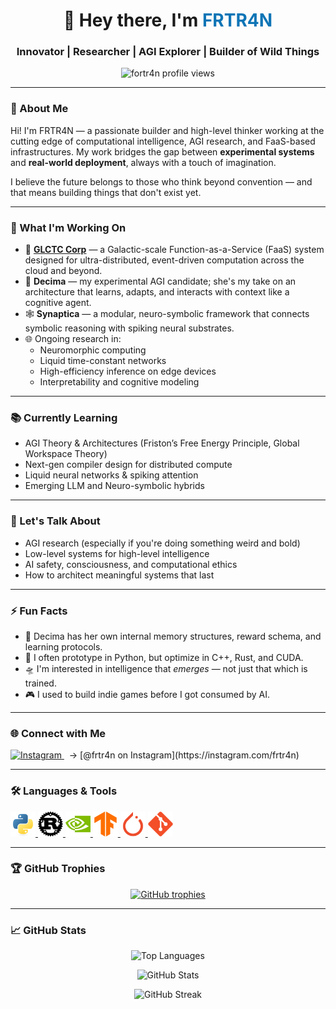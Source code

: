<h1 align="center">👋 Hey there, I'm <span style="color:#0e75b6"><strong>FRTR4N</strong></span></h1>
<h3 align="center">Innovator | Researcher | AGI Explorer | Builder of Wild Things</h3>

<p align="center">
  <img src="https://komarev.com/ghpvc/?username=fortr4n&label=Profile%20views&color=0e75b6&style=flat" alt="fortr4n profile views" />
</p>

---

### 🧭 About Me

Hi! I'm FRTR4N — a passionate builder and high-level thinker working at the cutting edge of computational intelligence, AGI research, and FaaS-based infrastructures. My work bridges the gap between **experimental systems** and **real-world deployment**, always with a touch of imagination.

I believe the future belongs to those who think beyond convention — and that means building things that don't exist yet.

---

### 🔭 What I'm Working On

- 🌌 **[GLCTC Corp](https://github.com/Galactic-FaaS)** — a Galactic-scale Function-as-a-Service (FaaS) system designed for ultra-distributed, event-driven computation across the cloud and beyond.
- 🧠 **Decima** — my experimental AGI candidate; she's my take on an architecture that learns, adapts, and interacts with context like a cognitive agent.
- 🕸️ **Synaptica** — a modular, neuro-symbolic framework that connects symbolic reasoning with spiking neural substrates.
- 🌐 Ongoing research in:
  - Neuromorphic computing
  - Liquid time-constant networks
  - High-efficiency inference on edge devices
  - Interpretability and cognitive modeling

---

### 📚 Currently Learning

- AGI Theory & Architectures (Friston’s Free Energy Principle, Global Workspace Theory)
- Next-gen compiler design for distributed compute
- Liquid neural networks & spiking attention
- Emerging LLM and Neuro-symbolic hybrids

---

### 💬 Let's Talk About

- AGI research (especially if you're doing something weird and bold)
- Low-level systems for high-level intelligence
- AI safety, consciousness, and computational ethics
- How to architect meaningful systems that last

---

### ⚡ Fun Facts

- 🤖 Decima has her own internal memory structures, reward schema, and learning protocols.
- 🧩 I often prototype in Python, but optimize in C++, Rust, and CUDA.
- 🛸 I'm interested in intelligence that *emerges* — not just that which is trained.
- 🎮 I used to build indie games before I got consumed by AI.

---

### 🌐 Connect with Me

<p align="left">
  <a href="https://instagram.com/frtr4n" target="_blank">
    <img src="https://raw.githubusercontent.com/rahuldkjain/github-profile-readme-generator/master/src/images/icons/Social/instagram.svg" alt="Instagram" height="30" width="40" />
  </a>
  &nbsp;&nbsp;→ [@frtr4n on Instagram](https://instagram.com/frtr4n)
</p>

---

### 🛠️ Languages & Tools

<p align="left">
  <a href="https://www.python.org" target="_blank" rel="noreferrer">
    <img src="https://raw.githubusercontent.com/devicons/devicon/master/icons/python/python-original.svg" alt="Python" width="40" height="40"/>
  </a>
  <a href="https://www.rust-lang.org/" target="_blank" rel="noreferrer">
    <img src="https://raw.githubusercontent.com/devicons/devicon/master/icons/rust/rust-plain.svg" alt="Rust" width="40" height="40"/>
  </a>
  <a href="https://developer.nvidia.com/cuda-toolkit" target="_blank" rel="noreferrer">
    <img src="https://raw.githubusercontent.com/devicons/devicon/master/icons/cuda/cuda-original.svg" alt="CUDA" width="40" height="40"/>
  </a>
  <a href="https://www.tensorflow.org/" target="_blank" rel="noreferrer">
    <img src="https://raw.githubusercontent.com/devicons/devicon/master/icons/tensorflow/tensorflow-original.svg" alt="TensorFlow" width="40" height="40"/>
  </a>
  <a href="https://pytorch.org/" target="_blank" rel="noreferrer">
    <img src="https://raw.githubusercontent.com/devicons/devicon/master/icons/pytorch/pytorch-original.svg" alt="PyTorch" width="40" height="40"/>
  </a>
  <a href="https://git-scm.com/" target="_blank" rel="noreferrer">
    <img src="https://raw.githubusercontent.com/devicons/devicon/master/icons/git/git-original.svg" alt="Git" width="40" height="40"/>
  </a>
</p>

---

### 🏆 GitHub Trophies

<p align="center">
  <a href="https://github.com/ryo-ma/github-profile-trophy">
    <img src="https://github-profile-trophy.vercel.app/?username=fortr4n&theme=onedark&margin-w=10" alt="GitHub trophies" />
  </a>
</p>

---

### 📈 GitHub Stats

<p align="center">
  <img src="https://github-readme-stats.vercel.app/api/top-langs?username=fortr4n&show_icons=true&locale=en&layout=compact" alt="Top Languages" />
</p>

<p align="center">
  <img src="https://github-readme-stats.vercel.app/api?username=fortr4n&show_icons=true&locale=en" alt="GitHub Stats" />
</p>

<p align="center">
  <img src="https://github-readme-streak-stats.herokuapp.com/?user=fortr4n" alt="GitHub Streak" />
</p>
